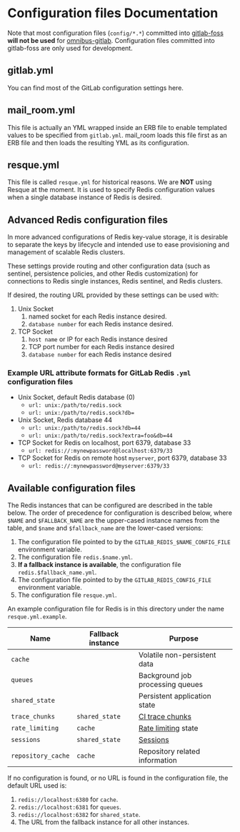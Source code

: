 # Configuration files Documentation

Note that most configuration files (`config/*.*`) committed into
[gitlab-foss](https://gitlab.com/gitlab-org/gitlab-foss) **will not be used** for
[omnibus-gitlab](https://gitlab.com/gitlab-org/omnibus-gitlab). Configuration
files committed into gitlab-foss are only used for development.

## gitlab.yml

You can find most of the GitLab configuration settings here.

## mail_room.yml

This file is actually an YML wrapped inside an ERB file to enable templated
values to be specified from `gitlab.yml`. mail_room loads this file first as
an ERB file and then loads the resulting YML as its configuration.

## resque.yml

This file is called `resque.yml` for historical reasons. We are **NOT**
using Resque at the moment. It is used to specify Redis configuration
values when a single database instance of Redis is desired.

## Advanced Redis configuration files

In more advanced configurations of Redis key-value storage, it is desirable
to separate the keys by lifecycle and intended use to ease provisioning and
management of scalable Redis clusters.

These settings provide routing and other configuration data (such as sentinel,
persistence policies, and other Redis customization) for connections
to Redis single instances, Redis sentinel, and Redis clusters.

If desired, the routing URL provided by these settings can be used with:
1. Unix Socket
    1. named socket for each Redis instance desired.
    2. `database number` for each Redis instance desired.
2. TCP Socket
    1. `host name` or IP for each Redis instance desired
    2. TCP port number for each Redis instance desired
    3. `database number` for each Redis instance desired

### Example URL attribute formats for GitLab Redis `.yml` configuration files
* Unix Socket, default Redis database (0)
    * `url: unix:/path/to/redis.sock`
    * `url: unix:/path/to/redis.sock?db=`
* Unix Socket, Redis database 44
    * `url: unix:/path/to/redis.sock?db=44`
    * `url: unix:/path/to/redis.sock?extra=foo&db=44`
* TCP Socket for Redis on localhost, port 6379, database 33
    * `url: redis://:mynewpassword@localhost:6379/33`
* TCP Socket for Redis on remote host `myserver`, port 6379, database 33
    * `url: redis://:mynewpassword@myserver:6379/33`

## Available configuration files

The Redis instances that can be configured are described in the table below. The
order of precedence for configuration is described below, where `$NAME` and
`$FALLBACK_NAME` are the upper-cased instance names from the table, and `$name`
and `$fallback_name` are the lower-cased versions:

1. The configuration file pointed to by the `GITLAB_REDIS_$NAME_CONFIG_FILE`
   environment variable.
1. The configuration file `redis.$name.yml`.
1. **If a fallback instance is available**, the configuration file
   `redis.$fallback_name.yml`.
1. The configuration file pointed to by the `GITLAB_REDIS_CONFIG_FILE`
environment variable.
1. The configuration file `resque.yml`.

An example configuration file for Redis is in this directory under the name
`resque.yml.example`.

| Name               | Fallback instance | Purpose                                                                                                     |
|--------------------|-------------------|-------------------------------------------------------------------------------------------------------------|
| `cache`            |                   | Volatile non-persistent data                                                                                |
| `queues`           |                   | Background job processing queues                                                                            |
| `shared_state`     |                   | Persistent application state                                                                                |
| `trace_chunks`     | `shared_state`    | [CI trace chunks](https://docs.gitlab.com/ee/administration/job_logs.html#incremental-logging-architecture) |
| `rate_limiting`    | `cache`           | [Rate limiting](https://docs.gitlab.com/ee/user/admin_area/settings/user_and_ip_rate_limits.html) state     |
| `sessions`         | `shared_state`    | [Sessions](https://docs.gitlab.com/ee/development/session.html#redis)                                       |
| `repository_cache` | `cache`           | Repository related information                                                                              |

If no configuration is found, or no URL is found in the configuration
file, the default URL used is:

1. `redis://localhost:6380` for `cache`.
1. `redis://localhost:6381` for `queues`.
1. `redis://localhost:6382` for `shared_state`.
1. The URL from the fallback instance for all other instances.
